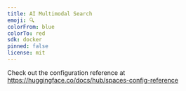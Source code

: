 ```yaml
---
title: AI Multimodal Search
emoji: 🔍
colorFrom: blue
colorTo: red
sdk: docker
pinned: false
license: mit
---
```


Check out the configuration reference at https://huggingface.co/docs/hub/spaces-config-reference
